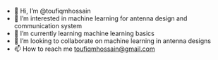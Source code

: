 - 👋 Hi, I’m @toufiqmhossain
- 👀 I’m interested in machine learning for antenna design and communication system
- 🌱 I’m currently learning machine learning basics
- 💞️ I’m looking to collaborate on machine learning in antenna designs
- 📫 How to reach me toufiqmhossain@gmail.com

<!---
toufiqmhossain/toufiqmhossain is a ✨ special ✨ repository because its `README.md` (this file) appears on your GitHub profile.
You can click the Preview link to take a look at your changes.
--->
